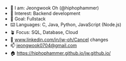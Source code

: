 - 👋 I am:      Jeongwook Oh (@hiphophammer)
- 👀 Interest:  Backend development
- 🧗 Goal:      Fullstack
- ⌨️ Languages: C, Java, Python, JavaScript (Node.js)
- 🪴 Focus:     SQL, Database, Cloud
- 👥 www.linkedin.com/in/jw-oh/Cancel changes
- 📫 jeongwook0704@gmail.com
- 🏠 https://hiphophammer.github.io/jw.github.io/

<!---
hiphophammer/hiphophammer is a ✨ special ✨ repository because its `README.md` (this file) appears on your GitHub profile.
You can click the Preview link to take a look at your changes.
--->
